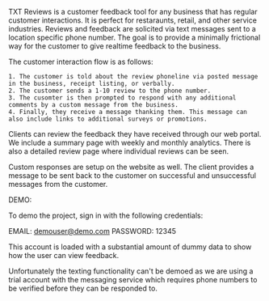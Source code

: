 TXT Reviews is a customer feedback tool for any business that has regular customer interactions. It is perfect for restaraunts, retail, and other service industries. Reviews and feedback are solicited via text messages sent to a location specific phone number. The goal is to provide a minimally frictional way for the customer to give realtime feedback to the business.

The customer interaction flow is as follows:

    1. The customer is told about the review phoneline via posted message in the business, receipt listing, or verbally.
    2. The customer sends a 1-10 review to the phone number.
    3. The cusomter is then prompted to respond with any additional comments by a custom message from the business.
    4. Finally, they receive a message thanking them. This message can also include links to additional surveys or promotions.

Clients can review the feedback they have received through our web portal. We include a summary page with weekly and monthly analytics. There is also a detailed review page where individual reviews can be seen.

Custom responses are setup on the website as well. The client provides a message to be sent back to the customer on successful and unsuccessful messages from the customer.

DEMO:

To demo the project, sign in with the following credentials:

EMAIL: demouser@demo.com
PASSWORD: 12345

This account is loaded with a substantial amount of dummy data to show how the user can view feedback.

Unfortunately the texting functionality can't be demoed as we are using a trial account with the messaging service which requires phone numbers to be verified before they can be responded to.

